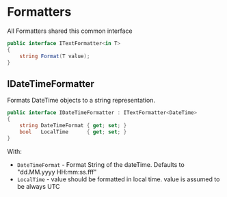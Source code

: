 ﻿# Formatters

All Formatters shared this common interface

```csharp
public interface ITextFormatter<in T>
{
    string Format(T value);
}
```

## IDateTimeFormatter
Formats DateTime objects to a string representation. 

```csharp
public interface IDateTimeFormatter : ITextFormatter<DateTime>
{
    string DateTimeFormat { get; set; }    
    bool   LocalTime      { get; set; }
}
```
With:
* `DateTimeFormat` - Format String of the dateTime. Defaults to "dd.MM.yyyy HH:mm:ss.fff"
* `LocalTime` - value should be formatted in local time. value is assumed to be always UTC

